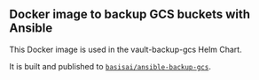 ## Docker image to backup GCS buckets with Ansible

This Docker image is used in the vault-backup-gcs Helm Chart.

It is built and published to
[`basisai/ansible-backup-gcs`](https://hub.docker.com/r/basisai/ansible-backup-gcs).
